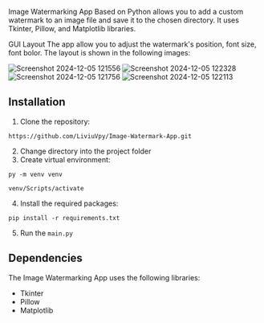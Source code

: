 Image Watermarking App
Based on Python allows you to add a custom watermark to an image file and save it to the chosen directory. It uses Tkinter, Pillow, and Matplotlib libraries.

GUI Layout
The app allow you to adjust the watermark's position, font size, font bolor. The layout is shown in the following images:

![Screenshot 2024-12-05 121556](https://github.com/user-attachments/assets/4115ed9c-4d8b-4022-a3fc-96f4f964af06)
![Screenshot 2024-12-05 122328](https://github.com/user-attachments/assets/472d3dfe-b772-42f7-99fe-bd0b43e8ad72)
![Screenshot 2024-12-05 121756](https://github.com/user-attachments/assets/430b028f-b5be-4131-abb7-63c4dfba15c2)
![Screenshot 2024-12-05 122113](https://github.com/user-attachments/assets/d8c958c0-4553-4a79-8865-e9dd5849d259)

## Installation
1. Clone the repository: 
```
https://github.com/LiviuVpy/Image-Watermark-App.git
```
2. Change directory into the project folder
3. Create virtual environment: 
```
py -m venv venv
``` 
```
venv/Scripts/activate
```
4. Install the required packages: 
```
pip install -r requirements.txt
```
5. Run the `main.py`

## Dependencies

The Image Watermarking App uses the following libraries:

- Tkinter
- Pillow
- Matplotlib
